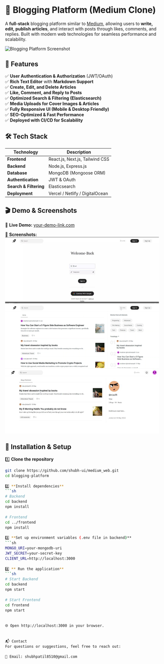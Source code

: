 # 📝 Blogging Platform (Medium Clone)

A **full-stack** blogging platform similar to [Medium](https://medium.com/), allowing users to **write, edit, publish articles**, and interact with posts through likes, comments, and replies. Built with modern web technologies for seamless performance and scalability.

![Blogging Platform Screenshot](https://via.placeholder.com/1200x600)  

## 🌟 Features

✅ **User Authentication & Authorization** (JWT/OAuth)  
✅ **Rich Text Editor** with **Markdown Support**  
✅ **Create, Edit, and Delete Articles**  
✅ **Like, Comment, and Reply to Posts**  
✅ **Optimized Search & Filtering (Elasticsearch)**  
✅ **Media Uploads for Cover Images & Articles**  
✅ **Fully Responsive UI (Mobile & Desktop Friendly)**  
✅ **SEO-Optimized & Fast Performance**  
✅ **Deployed with CI/CD for Scalability**  

## 🛠 Tech Stack

| Technology  | Description |
|-------------|------------|
| **Frontend** | React.js, Next.js, Tailwind CSS |
| **Backend**  | Node.js, Express.js |
| **Database** | MongoDB (Mongoose ORM) |
| **Authentication** | JWT & OAuth |
| **Search & Filtering** | Elasticsearch |
| **Deployment** | Vercel / Netlify / DigitalOcean |

## 🎬 Demo & Screenshots

🔗 **Live Demo:** [your-demo-link.com](https://your-demo-link.com)  

📸 **Screenshots:**  
![Article Page](screenshots/Login.jpg)  
![Homepage](screenshots/HomePage.png)
![Article Page](screenshots/Profile.jpg)  

## 🚀 Installation & Setup

1️⃣ **Clone the repository**  
```sh
git clone https://github.com/shubh-ui/medium_web.git
cd blogging-platform

2️⃣ **Install dependencies**  
```sh
# Backend
cd backend
npm install

# Frontend
cd ../frontend
npm install

3️⃣ **Set up environment variables (.env file in backend)**  
```sh
MONGO_URI=your-mongodb-uri
JWT_SECRET=your-secret-key
CLIENT_URL=http://localhost:3000

4️⃣ ** Run the application**  
```sh
# Start Backend
cd backend
npm start

# Start Frontend
cd frontend
npm start


🌐 Open http://localhost:3000 in your browser.


📬 Contact
For questions or suggestions, feel free to reach out:

📧 Email: shubhpatil8510@gmail.com
